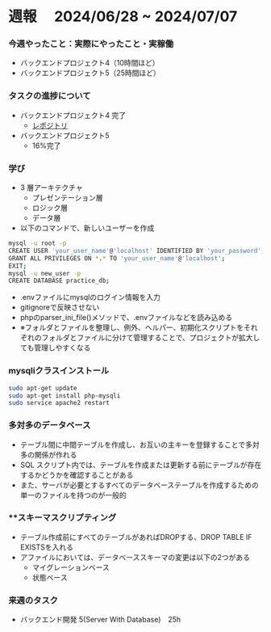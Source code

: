 # 週報　 2024/06/28 ~ 2024/07/07

### 今週やったこと：実際にやったこと・実稼働

- バックエンドプロジェクト4（10時間ほど）
- バックエンドプロジェクト5（25時間ほど）

### タスクの進捗について

- バックエンドプロジェクト4 完了
  - [レポジトリ](https://github.com/wtbtabuo/PlantUMLServer)
- バックエンドプロジェクト5 
  - 16%完了

### 学び
- 3 層アーキテクチャ
    - プレゼンテーション層
    - ロジック層
    - データ層
- 以下のコマンドで、新しいユーザーを作成

```bash
mysql -u root -p
CREATE USER 'your_user_name'@'localhost' IDENTIFIED BY 'your_password';
GRANT ALL PRIVILEGES ON *.* TO 'your_user_name'@'localhost';
EXIT;
mysql -u new_user -p
CREATE DATABASE practice_db;
```

- .envファイルにmysqlのログイン情報を入力
- gitignoreで反映させない
- phpのparser_ini_file()メソッドで、.envファイルなどを読み込める
- ※フォルダとファイルを整理し、例外、ヘルパー、初期化スクリプトをそれぞれのフォルダとファイルに分けて管理することで、プロジェクトが拡大しても管理しやすくなる

### **mysqliクラスインストール**

```bash
sudo apt-get update
sudo apt-get install php-mysqli
sudo service apache2 restart 
```

### 多対多のデータベース

- テーブル間に中間テーブルを作成し、お互いの主キーを登録することで多対多の関係が作れる
- SQL スクリプト内では、テーブルを作成または更新する前にテーブルが存在するかどうかを確認することがある
- また、サーバが必要とするすべてのデータベーステーブルを作成するための単一のファイルを持つのが一般的

### **スキーマスクリプティング

- テーブル作成前にすべてのテーブルがあればDROPする、DROP TABLE IF EXISTSを入れる
- アファイルにおいては、データベーススキーマの変更は以下の2つがある
  - マイグレーションベース
  - 状態ベース
  


### 来週のタスク

- バックエンド開発 5(Server With Database)　25h